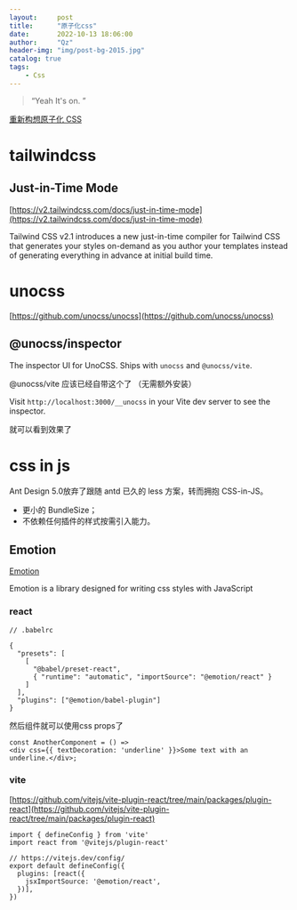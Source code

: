 ```yaml
---
layout:     post
title:      "原子化css"
date:       2022-10-13 18:06:00
author:     "Qz"
header-img: "img/post-bg-2015.jpg"
catalog: true
tags:
    - Css
---
```


> “Yeah It's on. ”



[重新构想原子化 CSS](https://antfu.me/posts/reimagine-atomic-css-zh)



# tailwindcss





## Just-in-Time Mode

[https://v2.tailwindcss.com/docs/just-in-time-mode](https://v2.tailwindcss.com/docs/just-in-time-mode)

Tailwind CSS v2.1 introduces a new just-in-time compiler for Tailwind CSS that generates your styles on-demand as you author your templates instead of generating everything in advance at initial build time.





# unocss

[https://github.com/unocss/unocss](https://github.com/unocss/unocss)





## **@unocss/inspector**

The inspector UI for UnoCSS. Ships with `unocss` and `@unocss/vite`.



@unocss/vite 应该已经自带这个了  （无需额外安装）

Visit `http://localhost:3000/__unocss` in your Vite dev server to see the inspector.

就可以看到效果了 





# css in js

Ant Design 5.0放弃了跟随 antd 已久的 less 方案，转而拥抱 CSS-in-JS。

- 更小的 BundleSize；
- 不依赖任何插件的样式按需引入能力。

## Emotion

[Emotion](https://emotion.sh/docs/introduction) 

Emotion is a library designed for writing css styles with JavaScript

###  react

```tsx
// .babelrc

{
  "presets": [
    [
      "@babel/preset-react",
      { "runtime": "automatic", "importSource": "@emotion/react" }
    ]
  ],
  "plugins": ["@emotion/babel-plugin"]
}
```

然后组件就可以使用css props了

```tsx
const AnotherComponent = () => 
<div css={{ textDecoration: 'underline' }}>Some text with an underline.</div>;
```





### vite

[https://github.com/vitejs/vite-plugin-react/tree/main/packages/plugin-react](https://github.com/vitejs/vite-plugin-react/tree/main/packages/plugin-react)

```tsx
import { defineConfig } from 'vite'
import react from '@vitejs/plugin-react'

// https://vitejs.dev/config/
export default defineConfig({
  plugins: [react({
    jsxImportSource: '@emotion/react',
  })],
})
```

